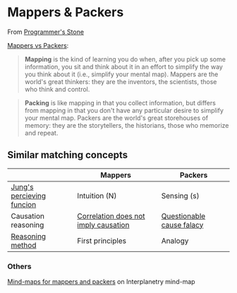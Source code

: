 # Mappers & Packers

From [Programmer's Stone](http://wiki.c2.com/?ProgrammersStone)

[Mappers vs Packers](http://wiki.c2.com/?MappersVsPacker):

> **Mapping** is the kind of learning you do when, after you pick up some information, you sit and think about it in an effort to simplify the way you think about it (i.e., simplify your mental map). Mappers are the world's great thinkers: they are the inventors, the scientists, those who think and control.

> **Packing** is like mapping in that you collect information, but differs from mapping in that you don't have any particular desire to simplify your mental map. Packers are the world's great storehouses of memory: they are the storytellers, the historians, those who memorize and repeat.

## Similar matching concepts
|| Mappers  | Packers  |
|---|---|---|
| [Jung's percieving funcion](https://en.wikipedia.org/wiki/Myers%E2%80%93Briggs_Type_Indicator#Functions:_sensing/intuition_and_thinking/feeling) | Intuition (N) | Sensing (s) |
| Causation reasoning| [Correlation does not imply causation](https://en.wikipedia.org/wiki/Correlation_does_not_imply_causation) | [Questionable cause falacy](https://en.wikipedia.org/wiki/Questionable_cause)  |
|[Reasoning method](https://www.youtube.com/watch?v=NV3sBlRgzTI)| First principles | Analogy |

### Others
[Mind-maps for mappers and packers](https://github.com/interplanetarymindmap/mind-map/issues/6) on Interplanetry mind-map